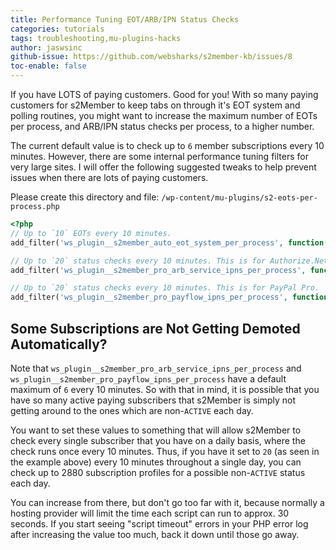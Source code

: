 ```yaml
---
title: Performance Tuning EOT/ARB/IPN Status Checks
categories: tutorials
tags: troubleshooting,mu-plugins-hacks
author: jaswsinc
github-issue: https://github.com/websharks/s2member-kb/issues/8
toc-enable: false
---
```


If you have LOTS of paying customers. Good for you! With so many paying customers for s2Member to keep tabs on through it's EOT system and polling routines, you might want to increase the maximum number of EOTs per process, and ARB/IPN status checks per process, to a higher number.

The current default value is to check up to `6` member subscriptions every 10 minutes. However, there are some internal performance tuning filters for very large sites. I will offer the following suggested tweaks to help prevent issues when there are lots of paying customers.

Please create this directory and file:
`/wp-content/mu-plugins/s2-eots-per-process.php`

```php
<?php
// Up to `10` EOTs every 10 minutes.
add_filter('ws_plugin__s2member_auto_eot_system_per_process', function(){ return 10; });

// Up to `20` status checks every 10 minutes. This is for Authorize.Net.
add_filter('ws_plugin__s2member_pro_arb_service_ipns_per_process', function(){ return 20; });

// Up to `20` status checks every 10 minutes. This is for PayPal Pro.
add_filter('ws_plugin__s2member_pro_payflow_ipns_per_process', function(){ return 20; });
```

## Some Subscriptions are Not Getting Demoted Automatically?

Note that `ws_plugin__s2member_pro_arb_service_ipns_per_process` and  `ws_plugin__s2member_pro_payflow_ipns_per_process` have a default maximum of `6` every 10 minutes. So with that in mind, it is possible that you have so many active paying subscribers that s2Member is simply not getting around to the ones which are non-`ACTIVE` each day. 

You want to set these values to something that will allow s2Member to check every single subscriber that you have on a daily basis, where the check runs once every 10 minutes. Thus, if you have it set to `20` (as seen in the example above) every 10 minutes throughout a single day, you can check up to 2880 subscription profiles for a possible non-`ACTIVE` status each day.

You can increase from there, but don't go too far with it, because normally a hosting provider will limit the time each script can run to approx. 30 seconds. If you start seeing "script timeout" errors in your PHP error log after increasing the value too much, back it down until those go away.